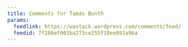 ```yaml
---
title: Comments for Tamás Bunth
params:
  feedlink: https://wastack.wordpress.com/comments/feed/
  feedid: 7f286ef003ba273ce255f18ee891a96a
---
```

